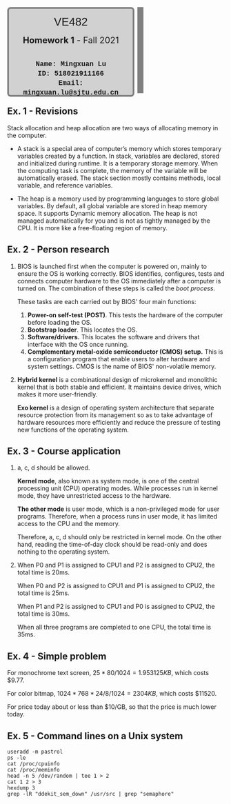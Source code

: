 <div style="width:60%;height:200px;text-align:center;border:14px solid #808080;border-top:none;border-left:none;border-bottom:none;display:inline-block">
    <div style="border:4px solid #808080;border-radius:8px;width:95%;height:100%;background-color: rgb(209, 209, 209);">
        <div style="width:100%;height:30%;text-align:center;line-height:60px;font-size:26px;font-family:'Lucida Sans', 'Lucida Sans Regular', 'Lucida Grande', 'Lucida Sans Unicode', Geneva, Verdana, sans-serif;">VE482</div>
        <div style="width:100%;height:18%;text-align:center;line-height:26px;font-size:20px;font-familny:'Lucida Sans', 'Lucida Sans Regular', 'Lucida Grande', 'Lucida Sans Unicode', Geneva, Verdana, sans-serif;"><b>Homework 1</b> - Fall 2021</div>
        <div style="width:100%;height:57%;text-align:center;font-size:16px;line-height:22px;font-family: 'Courier New', Courier, monospace;font-weight:300;"><br><b>Name: Mingxuan Lu<br>ID: 518021911166<br>Email: mingxuan.lu@sjtu.edu.cn<br></b></div>
    </div>
</div>


## Ex. 1 - Revisions

Stack allocation and heap allocation are two ways of allocating memory in the computer. 

- A stack is a special area of computer’s memory which stores temporary variables created by a function. In stack, variables are declared, stored and initialized during runtime. It is a temporary storage memory. When the computing task is complete, the memory of the variable will be automatically erased. The stack section mostly contains methods, local variable, and reference variables.

- The heap is a memory used by programming languages to store global variables. By default, all global variable are stored in heap memory space. It supports Dynamic memory allocation. The heap is not managed automatically for you and is not as tightly managed by the CPU. It is more like a free-floating region of memory.

## Ex. 2 - Person research

1. BIOS is launched first when the computer is powered on, mainly to ensure the OS is working correctly. BIOS identifies, configures, tests and connects computer hardware to the OS immediately after a computer is turned on. The combination of these steps is called the *boot process*.

   These tasks are each carried out by BIOS' four main functions:

   1. **Power-on self-test (POST)**. This tests the hardware of the computer before loading the OS.
   2. **Bootstrap loader**. This locates the OS.
   3. **Software/drivers.** This locates the software and drivers that interface with the OS once running.
   4. **Complementary metal-oxide semiconductor (CMOS) setup.** This is a configuration program that enable users to alter hardware and system settings. CMOS is the name of BIOS' non-volatile memory.

2. **Hybrid kernel** is a combinational design of microkernel and monolithic kernel that is both stable and efficient. It maintains device drives, which makes it more user-friendly. 

   **Exo kernel** is a design of operating system architecture that separate resource protection from its management so as to take advantage of hardware resources more efficiently and reduce the pressure of testing new functions of the operating system.

## Ex. 3 - Course application

1. a, c, d should be allowed. 

   **Kernel mode**, also known as system mode, is one of the central processing unit (CPU) operating modes. While processes run in kernel mode, they have unrestricted access to the hardware.

   **The other mode** is user mode, which is a non-privileged mode for user programs. Therefore, when a process runs in user mode, it has limited access to the CPU and the memory.

   Therefore, a, c, d should only be restricted in kernel mode. On the other hand, reading the time-of-day clock should be read-only and does nothing to the operating system.

2. When P0 and P1 is assigned to CPU1 and P2 is assigned to CPU2, the total time is 20ms.

   When P0 and P2 is assigned to CPU1 and P1 is assigned to CPU2, the total time is 25ms.

   When P1 and P2 is assigned to CPU1 and P0 is assigned to CPU2, the total time is 30ms.

   When all three programs are completed to one CPU, the total time is 35ms.

## Ex. 4 - Simple problem

For monochrome text screen, $25*80/1024=1.953125KB$, which costs $9.77.

For color bitmap, $1024*768*24/8/1024=2304KB$, which costs $11520.

For price today about or less than $10/GB, so that the price is much lower today.

## Ex. 5 - Command lines on a Unix system

```shell
useradd -m pastrol
ps -le
cat /proc/cpuinfo
cat /proc/meminfo
head -n 5 /dev/random | tee 1 > 2
cat 1 2 > 3
hexdump 3
grep -lR "ddekit_sem_down" /usr/src | grep "semaphore"
```

